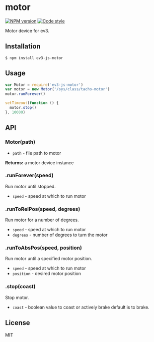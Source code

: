 # motor

[![NPM version][npm-image]][npm-url]
[![Code style][standard-image]][standard-url]

Motor device for ev3.

## Installation

    $ npm install ev3-js-motor

## Usage

```js
var Motor = require('ev3-js-motor')
var motor = new Motor('/sys/class/tacho-motor')
motor.runForever()

setTimeout(function () {
  motor.stop()
}, 10000)
```

## API

### Motor(path)

  - `path` - file path to motor

**Returns:** a motor device instance

### .runForever(speed)
Run motor until stopped.

  - `speed` - speed at which to run motor

### .runToRelPos(speed, degrees)
Run motor for a number of degrees.

  - `speed` - speed at which to run motor
  - `degrees` - number of degrees to turn the motor

### .runToAbsPos(speed, position)
Run motor until a specified motor position.

  - `speed` - speed at which to run motor
  - `position` - desired motor position

### .stop(coast)
Stop motor.

  - `coast` - boolean value to coast or actively brake
 default is to brake.

## License

MIT

[standard-image]: https://img.shields.io/badge/code%20style-standard-brightgreen.svg?style=flat
[standard-url]: https://github.com/feross/standard
[npm-image]: https://img.shields.io/npm/v/ev3-js-motor.svg?style=flat-square
[npm-url]: https://npmjs.org/package/ev3-js-motor

